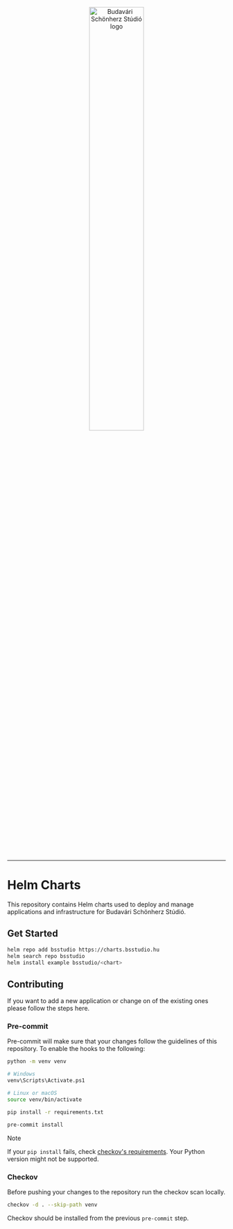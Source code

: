 <p align="center">
  <img src="https://bsstudio.hu/system/files/site_content/logo/bss_logo_169.png" width="50%" alt="Budavári Schönherz Stúdió logo">
</p>

---

# Helm Charts

This repository contains Helm charts used to deploy and manage applications and infrastructure for Budavári Schönherz Stúdió.

## Get Started

```bash
helm repo add bsstudio https://charts.bsstudio.hu
helm search repo bsstudio
helm install example bsstudio/<chart>
```

## Contributing

If you want to add a new application or change on of the existing ones please follow the steps here.

### Pre-commit

Pre-commit will make sure that your changes follow the guidelines of this repository. To enable the hooks to the following:

```bash
python -m venv venv

# Windows
venv\Scripts\Activate.ps1

# Linux or macOS
source venv/bin/activate

pip install -r requirements.txt

pre-commit install
```

> [!NOTE]
> If your `pip install` fails, check [checkov's requirements](https://github.com/bridgecrewio/checkov#requirements). Your Python version might not be supported.

### Checkov

Before pushing your changes to the repository run the checkov scan locally.

```bash
checkov -d . --skip-path venv
```

Checkov should be installed from the previous `pre-commit` step.

